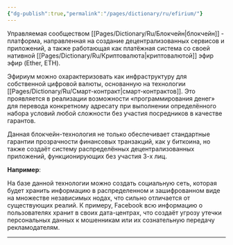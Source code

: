 ```yaml
---
{"dg-publish":true,"permalink":"/pages/dictionary/ru/efirium/"}
---
```



Управляемая сообществом [[Pages/Dictionary/Ru/Блокчейн\|блокчейн]] - платформа, направленная на создание децентрализованных сервисов и приложений, а также работающая как платёжная система со своей нативной [[Pages/Dictionary/Ru/Криптовалюта\|криптовалютой]] эфир эфир (Ether, ETH).

Эфириум можно охарактеризовать как инфраструктуру для собственной цифровой валюты, основанную на технологии [[Pages/Dictionary/Ru/Смарт-контракт\|смарт-контрактов]]. Это проявляется в реализации возможности «программирования денег» для перевода конкретному адресату при выполнении определённого набора условий любой сложности без участия посредников в качестве гарантов.

Данная блокчейн-технология не только обеспечивает стандартные гарантии прозрачности финансовых транзакций, как у биткоина, но также создаёт систему распределённых децентрализованных приложений, функционирующих без участия 3-х лиц.

**Например**:

На базе данной технологии можно создать социальную сеть, которая будет хранить информацию в распределенном и зашифрованном виде на множестве независимых нодах, что сильно отличается от существующих реалий. К примеру, Facebook всю информацию о пользователях хранит в своих дата-центрах, что создаёт угрозу утечки персональных данных к мошенникам или их сознательную передачу рекламодателям.

---
